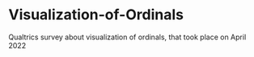 # Visualization-of-Ordinals
Qualtrics survey about visualization of ordinals, that took place on April 2022
